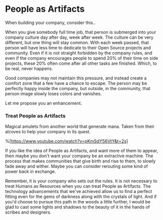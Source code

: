 # People as Artifacts

When building your company, consider this..

When you give somebody full time job, that person is submerged into your company culture day after day, week after week. The culture can be very different, but one thing will stay common. With each week passed, that person will have less time to dedicate to their Open Source projects and community. Even if it is not straight forbidden by the company rules, and even if the company encourages people to spend 20% of their time on side projects, these 20% often come after all other tasks are finished. Which, to be real, never happens.

Good companies may not maintain this pressure, and instead create a comfort zone that a few have a chance to escape. The person may be perfectly happy inside the company, but outside, in the community, that person image slowly loses colors and vanishes.

Let me propose you an enhancement.

### Treat People as Artifacts

Magical amulets from another world that generate mana. Taken from their alcoves to help your company in its quest.

%[https://www.youtube.com/watch?v=pKmSdY56VtY&t=2s]

If you like the idea of People as Artifacts, and want more of them to appear, then maybe you don't want your company be an extractive machine. The process that makes communities that give birth and rise to them, to slowly fade away and wither. Maybe you can consider rerouting some kind of power back in exchange.

Remember, it is your company who sets out the rules. It is not necessary to treat Humans as Resources when you can treat People as Artifacts. The technology advancements that we've achieved allow us to find a perfect fitting even for the gems of darkness along with the crystals of light. And if you'd choose to pursue this path in the woods a little further, I would be glad to cast some lights and shadows to the beauty of it in the hands of scribes and designers.